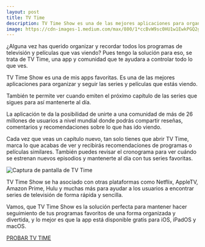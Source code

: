 ```yaml
---
layout: post
title: TV Time
description: TV Time Show es una de las mejores aplicaciones para organizar y seguir las series y películas que estás viendo.
image: https://cdn-images-1.medium.com/max/800/1*ccBvW9sc0HU1w1EwkPGQ2g.jpeg
---
```


¿Alguna vez has querido organizar y recordar todos los programas de televisión y películas que vas viendo? Pues tengo la solución para eso, se trata de TV Time, una app y comunidad que te ayudara a controlar todo lo que ves.

TV Time Show es una de mis apps favoritas. Es una de las mejores aplicaciones para organizar y seguir las series y películas que estás viendo.

También te permite ver cuando emiten el próximo capítulo de las series que sigues para así mantenerte al día.

La aplicación te da la posibilidad de unirte a una comunidad de más de 26 millones de usuarios a nivel mundial donde podrás compartir reseñas, comentarios y recomendaciones sobre lo que has ido viendo.

Cada vez que veas un capítulo nuevo, tan solo tienes que abrir TV Time, marca lo que acabas de ver y recibirás recomendaciones de programas o películas similares. También puedes revisar el cronograma para ver cuándo se estrenan nuevos episodios y mantenerte al día con tus series favoritas.

![Captura de pantalla de TV Time](https://cdn-images-1.medium.com/max/800/1*pY0efXMR7nw45DaNBDeEVg.png)

TV Time Show se ha asociado con otras plataformas como Netflix, AppleTV, Amazon Prime, Hulu y muchas más para ayudar a los usuarios a encontrar series de televisión de forma rápida y sencilla.

Vamos, que TV Time Show es la solución perfecta para mantener hacer seguimiento de tus programas favoritos de una forma organizada y divertida, y lo mejor es que la app está disponible gratis para iOS, iPadOS y macOS.

[PROBAR TV TIME](https://www.tvtime.com)
